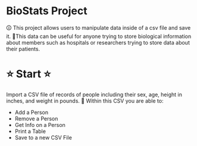 # BioStats Project

🛈 This project allows users to manipulate data inside of a csv file and save it. 
🏥This data can be useful for anyone trying to store biological information about members such as hospitals or researchers trying to store data about their patients. 

# ⭐ Start ⭐

Import a CSV file of records of people including their sex, age, height in inches, and weight in pounds. 
📝 Within this CSV you are able to: 
- Add a Person
- Remove a Person
- Get Info on a Person
- Print a Table
- Save to a new CSV File

